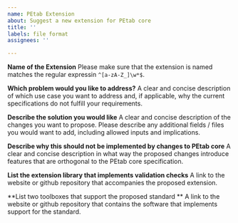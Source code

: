 ```yaml
---
name: PEtab Extension
about: Suggest a new extension for PEtab core
title: ''
labels: file format
assignees: ''

---
```


**Name of the Extension**
Please make sure that the extension is named matches the regular expressin `^[a-zA-Z_]\w*$`.

**Which problem would you like to address?**
A clear and concise description of which use case you want to address and, if applicable, why the current specifications do not fulfill your requirements.

**Describe the solution you would like**
A clear and concise description of the changes you want to propose. Please describe any additional fields / files you would want to add, including allowed inputs and implications.

**Describe why this should not be implemented by changes to PEtab core**
A clear and concise description in what way the proposed changes introduce features that are orthogonal to the PEtab core specification.

**List the extension library that implements validation checks**
A link to the website or github repository that accompanies the proposed extension.

**List two toolboxes that support the proposed standard **
A link to the website or github repository that contains the software that implements support for the standard.
